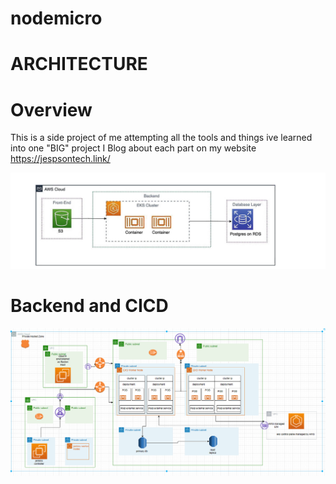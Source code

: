 # nodemicro
# ARCHITECTURE
# Overview

This is a side project of me attempting all the tools and things ive learned into one "BIG" project
I Blog about each part on my website https://jespsontech.link/

![Alt text](./image/infra.png "a title")

# Backend and CICD
![Alt text](./image/1.png "a title")
